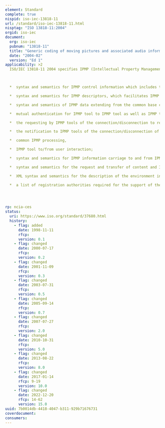 ```yaml
---
element: Standard
complete: true
nispid: iso-iec-13818-11
url: /standard/iso-iec-13818-11.html
nisptag: "ISO 13818-11:2004"
orgid: iso-iec
document:
  org: iso-iec
  pubnum: "13818-11"
  title: "Generic coding of moving pictures and associated audio information — Part 11: IPMP on MPEG-2 systems"
  date: "2004-02"
  version: "Ed 1"
applicability: >2
  ISO/IEC 13818-11 2004 specifies IPMP (Intellectual Property Management and Protection) on the MPEG-2 system. MPEG-2 IPMP offers flexibility, robustness and interoperability, which allows the secure content delivery in the MPEG-2 system. MPEG-2 IPMP can be used in combination with proprietary IPMP tools, which enables the implementation to various degrees of security for different business models, while maintaining the interoperability.  ISO/IEC 13818-11 2004 specifies 

    

  *  syntax and semantics for IPMP control information which includes tool list, tool container and rights container;

  *  syntax and semantics for IPMP descriptors, which facilitates IPMP protection signalling;

  *  syntax and semantics of IPMP data extending from the common base class IPMP_Data_BaseClass to support the following functionalities 

  *  mutual authentication for IPMP tool to IPMP tool as well as IPMP tool to terminal communication,

  *  the requesting by IPMP tools of the connection/disconnection to requested IPMP tools,

  *  the notification to IPMP tools of the connection/disconnection of IPMP tools,

  *  common IPMP processing,

  *  IPMP tool to/from user interaction;

  *  syntax and semantics for IPMP information carriage to and from IPMP tools;

  *  syntax and semantics for the request and transfer of content and IPMP tools between terminals;

  *  XML syntax and semantics for the description of the environment in which the MPEG-2 terminal/application is operating;

  *  a list of registration authorities required for the support of the specifications found herein.



  
rp: ncia-ces
status:
  uri: https://www.iso.org/standard/37680.html
  history: 
    - flag: added
      date: 1998-11-11
      rfcp: 
      version: 0.1
    - flag: changed
      date: 2000-07-17
      rfcp: 
      version: 0.2
    - flag: changed
      date: 2001-11-09
      rfcp: 
      version: 0.3
    - flag: changed
      date: 2003-07-31
      rfcp: 
      version: 0.5
    - flag: changed
      date: 2005-09-14
      rfcp: 
      version: 0.7
    - flag: changed
      date: 2007-07-27
      rfcp: 
      version: 2.0
    - flag: changed
      date: 2010-10-31
      rfcp: 
      version: 5.0
    - flag: changed
      date: 2013-08-22
      rfcp: 
      version: 8.0
    - flag: changed
      date: 2017-01-14
      rfcp: 9-19
      version: 10.0
    - flag: changed
      date: 2022-12-20
      rfcp: 14-62
      version: 15.0
uuid: 7b0014db-4418-4047-b311-929b71676731
coverdocument:
consumers:
---
```

